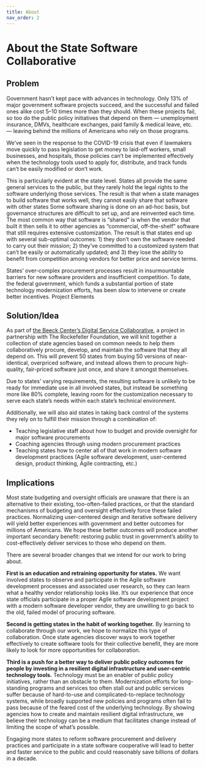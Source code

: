 ```yaml
---
title: About
nav_order: 2
---
```


# About the State Software Collaborative

## Problem

Government hasn’t kept pace with advances in technology. Only 13% of major government software projects succeed, and the successful and failed ones alike cost 5–10 times more than they should. When these projects fail, so too do the public policy initiatives that depend on them — unemployment insurance, DMVs, healthcare exchanges, paid family & medical leave, etc. — leaving behind the millions of Americans who rely on those programs.

We’ve seen in the response to the COVID-19 crisis that even if lawmakers move quickly to pass legislation to get money to laid-off workers, small businesses, and hospitals, those policies can’t be implemented effectively when the technology tools used to apply for, distribute, and track funds can’t be easily modified or don’t work.

This is particularly evident at the state level. States all provide the same general services to the public, but they rarely hold the legal rights to the software underlying those services. The result is that when a state manages to build software that works well, they cannot easily share that software with other states  Some software sharing is done on an ad-hoc basis, but governance structures are difficult to set up, and are reinvented each time. The most common way that software is “shared” is when the vendor that built it then sells it to other agencies as “commercial, off-the-shelf” software that still requires extensive customization. The result is that states end up with several sub-optimal outcomes: 1) they don’t own the software needed to carry out their mission; 2) they’ve committed to a customized system that can’t be easily or automatically updated; and 3) they lose the ability to benefit from competition among vendors for better price and service terms.

States’ over-complex procurement processes result in insurmountable barriers for new software providers and insufficient competition. To date, the federal government, which funds a substantial portion of state technology modernization efforts, has been slow to intervene or create better incentives.
Project Elements

## Solution/Idea

As part of [the Beeck Center’s Digital Service Collaborative](https://beeckcenter.georgetown.edu/project/digital-service-collaborative-building-capacity-for-digital-transformation-in-government/), a project in partnership with The Rockefeller Foundation, we will knit together a collection of state agencies based on common needs to help them collaboratively procure, develop, and maintain the software that they all depend on. This will prevent 50 states from buying 50 versions of near-identical, overpriced software, and instead allows them to procure high-quality, fair-priced software just once, and share it amongst themselves.

Due to states’ varying requirements, the resulting software is unlikely to be ready for immediate use in all involved states, but instead be something more like 80% complete, leaving room for the customization necessary to serve each state’s needs within each state’s technical environment. 

Additionally, we will also aid states in taking back control of the systems they rely on to fulfill their mission through a combination of:

- Teaching legislative staff about how to budget and provide oversight for major software procurements
- Coaching agencies through using modern procurement practices
- Teaching states how to center all of that work in modern software development practices (Agile software development, user-centered design, product thinking, Agile contracting, etc.)

## Implications

Most state budgeting and oversight officials are unaware that there is an alternative to their existing, too-often-failed practices, or that the standard mechanisms of budgeting and oversight effectively force these failed practices. Normalizing user-centered design and iterative software delivery will yield better experiences with government and better outcomes for millions of Americans. We hope these better outcomes will produce another important secondary benefit: restoring public trust in government’s ability to cost-effectively deliver services to those who depend on them.

There are several broader changes that we intend for our work to bring about.

**First is an education and retraining opportunity for states.** We want involved states to observe and participate in the Agile software development processes and associated user research, so they can learn what a healthy vendor relationship looks like. It’s our experience that once state officials participate in a proper Agile software development project with a modern software developer vendor, they are unwilling to go back to the old, failed model of procuring software.

**Second is getting states in the habit of working together.** By learning to collaborate through our work, we hope to normalize this type of collaboration. Once state agencies discover ways to work together effectively to create software tools for their collective benefit, they are more likely to look for more opportunities for collaboration.

**Third is a push for a better way to deliver public policy outcomes for people by investing in a resilient digital infrastructure and user-centric technology tools.** Technology must be an enabler of public policy initiatives, rather than an obstacle to them. Modernization efforts for long-standing programs and services too often stall out and public services suffer because of hard-to-use and complicated-to-replace technology systems, while broadly supported new policies and programs often fail to pass because of the feared cost of the underlying technology. By showing agencies how to create and maintain resilient digital infrastructure, we believe their technology can be a medium that facilitates change instead of limiting the scope of what’s possible.

Engaging more states to reform software procurement and delivery practices and participate in a state software cooperative will lead to better and faster service to the public and could reasonably save billions of dollars in a decade.
